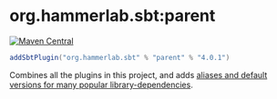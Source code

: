 # org.hammerlab.sbt:parent

[![Maven Central](https://img.shields.io/badge/maven%20central-4.0.1-green.svg)](http://search.maven.org/#search%7Cga%7C1%7Cg%3A%22org.hammerlab.sbt%22%20a%3A%parent%22)

```scala
addSbtPlugin("org.hammerlab.sbt" % "parent" % "4.0.1")
```

Combines all the plugins in this project, and adds [aliases and default versions for many popular library-dependencies](src/main/scala/org/hammerlab/sbt/plugin/Parent.scala).
